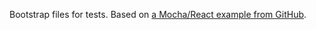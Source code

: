 Bootstrap files for tests. Based on [a Mocha/React example from GitHub](https://github.com/danvk/mocha-react/).
